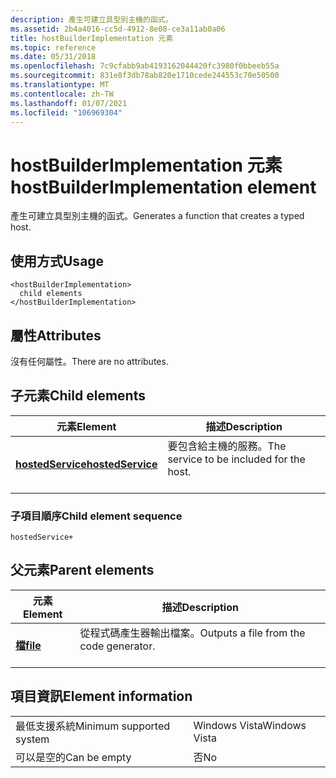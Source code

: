 ```yaml
---
description: 產生可建立具型別主機的函式。
ms.assetid: 2b4a4016-cc5d-4912-8e08-ce3a11ab0a06
title: hostBuilderImplementation 元素
ms.topic: reference
ms.date: 05/31/2018
ms.openlocfilehash: 7c9cfabb9ab4193162044420fc3980f0bbeeb55a
ms.sourcegitcommit: 831e8f3db78ab820e1710cede244553c70e50500
ms.translationtype: MT
ms.contentlocale: zh-TW
ms.lasthandoff: 01/07/2021
ms.locfileid: "106969304"
---
```

# <a name="hostbuilderimplementation-element"></a><span data-ttu-id="e64e2-103">hostBuilderImplementation 元素</span><span class="sxs-lookup"><span data-stu-id="e64e2-103">hostBuilderImplementation element</span></span>

<span data-ttu-id="e64e2-104">產生可建立具型別主機的函式。</span><span class="sxs-lookup"><span data-stu-id="e64e2-104">Generates a function that creates a typed host.</span></span>

## <a name="usage"></a><span data-ttu-id="e64e2-105">使用方式</span><span class="sxs-lookup"><span data-stu-id="e64e2-105">Usage</span></span>

``` syntax
<hostBuilderImplementation>
  child elements
</hostBuilderImplementation>
```

## <a name="attributes"></a><span data-ttu-id="e64e2-106">屬性</span><span class="sxs-lookup"><span data-stu-id="e64e2-106">Attributes</span></span>

<span data-ttu-id="e64e2-107">沒有任何屬性。</span><span class="sxs-lookup"><span data-stu-id="e64e2-107">There are no attributes.</span></span>

## <a name="child-elements"></a><span data-ttu-id="e64e2-108">子元素</span><span class="sxs-lookup"><span data-stu-id="e64e2-108">Child elements</span></span>



| <span data-ttu-id="e64e2-109">元素</span><span class="sxs-lookup"><span data-stu-id="e64e2-109">Element</span></span>                                           | <span data-ttu-id="e64e2-110">描述</span><span class="sxs-lookup"><span data-stu-id="e64e2-110">Description</span></span>                                                      |
|---------------------------------------------------|------------------------------------------------------------------|
| [<span data-ttu-id="e64e2-111">**hostedService**</span><span class="sxs-lookup"><span data-stu-id="e64e2-111">**hostedService**</span></span>](hostedservice.md)<br/> | <span data-ttu-id="e64e2-112">要包含給主機的服務。</span><span class="sxs-lookup"><span data-stu-id="e64e2-112">The service to be included for the host.</span></span> <br/> <br/> |



### <a name="child-element-sequence"></a><span data-ttu-id="e64e2-113">子項目順序</span><span class="sxs-lookup"><span data-stu-id="e64e2-113">Child element sequence</span></span>

``` syntax
hostedService+
```

## <a name="parent-elements"></a><span data-ttu-id="e64e2-114">父元素</span><span class="sxs-lookup"><span data-stu-id="e64e2-114">Parent elements</span></span>



| <span data-ttu-id="e64e2-115">元素</span><span class="sxs-lookup"><span data-stu-id="e64e2-115">Element</span></span>                         | <span data-ttu-id="e64e2-116">描述</span><span class="sxs-lookup"><span data-stu-id="e64e2-116">Description</span></span>                                                    |
|---------------------------------|----------------------------------------------------------------|
| [<span data-ttu-id="e64e2-117">**檔**</span><span class="sxs-lookup"><span data-stu-id="e64e2-117">**file**</span></span>](file.md)<br/> | <span data-ttu-id="e64e2-118">從程式碼產生器輸出檔案。</span><span class="sxs-lookup"><span data-stu-id="e64e2-118">Outputs a file from the code generator.</span></span><br/> <br/> |



## <a name="element-information"></a><span data-ttu-id="e64e2-119">項目資訊</span><span class="sxs-lookup"><span data-stu-id="e64e2-119">Element information</span></span>



|                                     |               |
|-------------------------------------|---------------|
| <span data-ttu-id="e64e2-120">最低支援系統</span><span class="sxs-lookup"><span data-stu-id="e64e2-120">Minimum supported system</span></span><br/> | <span data-ttu-id="e64e2-121">Windows Vista</span><span class="sxs-lookup"><span data-stu-id="e64e2-121">Windows Vista</span></span> |
| <span data-ttu-id="e64e2-122">可以是空的</span><span class="sxs-lookup"><span data-stu-id="e64e2-122">Can be empty</span></span>                        | <span data-ttu-id="e64e2-123">否</span><span class="sxs-lookup"><span data-stu-id="e64e2-123">No</span></span>            |



 

 




